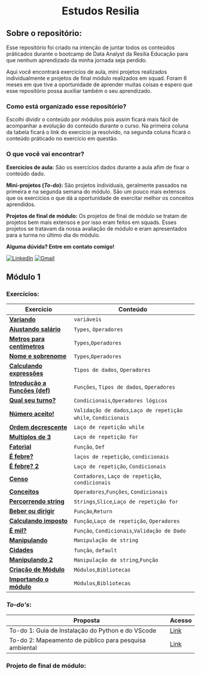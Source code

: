 
</p>
<p align="left">
<h1 align="center">Estudos Resilia</h3>
</p>


## Sobre o repositório:

Esse repositório foi criado na intenção de juntar todos os conteúdos práticados durante o bootcamp de Data Analyst da Resilia Educação para que nenhum aprendizado da minha jornada seja perdido. 

Aqui você encontrará exercicíos de aula, mini projetos realizados individualmente e projetos de final módulo realizados em squad. Foram 6 meses em que tive a oportunidade de aprender muitas coisas e espero que esse repositório possa auxiliar também o seu aprendizado.

### Como está organizado esse repositório?

Escolhi dividir o conteúdo por módulos pois assim ficará mais fácil de acompanhar a evolução do conteúdo durante o curso. Na primeira coluna da tabela ficará o link do exercício ja resolvido, na segunda coluna ficará o conteúdo práticado no exercício em questão.
<p>

### O que você vai encontrar?

**Exercicios de aula:** São os exercícios dados durante a aula afim de fixar o conteúdo dado. 

**Mini-projetos (*To-do*):** São projetos indivíduais, geralmente passados na primeira e na segunda semana do módulo. São um pouco mais extensos que os exercícios o que dá a oportunidade de exercitar melhor os conceitos aprendidos.

**Projetos de final de módulo:**  Os projetos de final de módulo se tratam de projetos bem mais extensos e por isso eram feitos em squads. Esses projetos se tratavam da nossa avaliação de módulo e eram apresentados para a turma no último dia do módulo.
</p>

**Alguma dúvida? Entre em contato comigo!**


[![LinkedIn](https://img.shields.io/badge/-LINKEDIN-0077B5?style=for-the-badge&logo=linkedin&logoColor=white)](https://www.linkedin.com/in/luizasampaiods/) [![Gmail](https://img.shields.io/badge/-Gmail-e3241e?style=for-the-badge&logo=Gmail&logoColor=white)](https://mail.google.com/mail/u/0/?fs=1&to=ssampaiolu@gmail.com&su=Contato%20via%20curr%C3%ADculo.&body=&bcc=&tf=cm)



## Módulo 1

### Exercícios:

| Exercício | Conteúdo |
|--|--|
| [**Variando**](https://github.com/luizasampaio-s/EstudosResilia/blob/main/M%C3%B3dulo1/Variando.py)  | `variáveis` |  
|[**Ajustando salário**](https://github.com/luizasampaio-s/EstudosResilia/blob/main/M%C3%B3dulo1/Ajustando-sal%C3%A1rio.py)|`Types`, `Operadores`|
|[**Metros para centímetros**](https://github.com/luizasampaio-s/EstudosResilia/blob/main/M%C3%B3dulo1/Metros-para-cent%C3%ADmetros.py)|`Types`,`Operadores`
|[**Nome e sobrenome**](https://github.com/luizasampaio-s/EstudosResilia/blob/main/M%C3%B3dulo1/4-Nome-e-sobrenome.py)|`Types`,`Operadores`|
|[**Calculando expressões**](https://github.com/luizasampaio-s/EstudosResilia/blob/main/M%C3%B3dulo1/5-Calculando-express%C3%B5es.py)| `Tipos de dados`, `Operadores` |
|[**Introdução a Funções (def)**](https://github.com/luizasampaio-s/EstudosResilia/blob/main/M%C3%B3dulo1/6-Introdu%C3%A7%C3%A3o-funcoes.py)|`Funções`, `Tipos de dados`, `Operadores`|
|[**Qual seu turno?**](https://github.com/luizasampaio-s/EstudosResilia/blob/main/M%C3%B3dulo1/7-Turno.py)| `Condicionais`,`Operadores lógicos`
|[**Número aceito!**](https://github.com/luizasampaio-s/EstudosResilia/blob/main/M%C3%B3dulo1/8-N%C3%BAmero-aceito.py)| `Validação de dados`,`Laço de repetição while`, `Condicionais`|
|[**Ordem decrescente**](https://github.com/luizasampaio-s/EstudosResilia/blob/main/M%C3%B3dulo1/9-Ordem-decrescente.py)|`Laço de repetição while`|
|[**Multiplos de 3**](https://github.com/luizasampaio-s/EstudosResilia/blob/main/M%C3%B3dulo1/10-Multiplos-de-3.py)| `Laço de repetição for`|
|[**Fatorial**](https://github.com/luizasampaio-s/EstudosResilia/blob/main/M%C3%B3dulo1/11-Fatorial.py)| `Função`, `Def`|
|[**É febre?**](https://github.com/luizasampaio-s/EstudosResilia/blob/main/M%C3%B3dulo1/12-%C3%89-Febre.py)| `laços de repetição`, `condicionais` |
|[**É febre? 2**](https://github.com/luizasampaio-s/EstudosResilia/blob/main/M%C3%B3dulo1/13-%C3%89-Febre-2.py)| `Laço de repetição`, `Condicionais`|
|[**Censo**](https://github.com/luizasampaio-s/EstudosResilia/blob/main/M%C3%B3dulo1/14-Censo.py)|`Contadores`, `Laço de repetição`, `condicionais`|
|[**Conceitos**](https://github.com/luizasampaio-s/EstudosResilia/blob/main/M%C3%B3dulo1/15-Conceitos.py)| `Operadores`,`Funções`, `Condicionais`|
|[**Percorrendo string**](https://github.com/luizasampaio-s/EstudosResilia/blob/main/M%C3%B3dulo1/16-Percorrendo-String.py)|`Strings`,`Slice`,`Laço de repetição for`|
|[**Beber ou dirigir**](https://github.com/luizasampaio-s/EstudosResilia/blob/main/M%C3%B3dulo1/17-Beber-ou-dirigir.py)| `Função`,`Return`|
|[**Calculando imposto**](https://github.com/luizasampaio-s/EstudosResilia/blob/main/M%C3%B3dulo1/18-Calculo-imposto.py)| `Função`,`Laço de repetição`, `Operadores`|
|[**É mil?**](https://github.com/luizasampaio-s/EstudosResilia/blob/main/M%C3%B3dulo1/19-Maior-menor-que-mil.py)|`Função`, `Condicionais`,`Validação de Dado`|
|[**Manipulando**](https://github.com/luizasampaio-s/EstudosResilia/blob/main/M%C3%B3dulo1/20-Manipulando.py)|`Manipulação de string`|
|[**Cidades**](https://github.com/luizasampaio-s/EstudosResilia/blob/main/M%C3%B3dulo1/21-Cidade-Pais.py)|  `função`, `default`|
|[**Manipulando 2**](https://github.com/luizasampaio-s/EstudosResilia/blob/main/M%C3%B3dulo1/22-Def-String.py)| `Manipulação de string`,`Função`|
|[**Criação de Módulo**](https://github.com/luizasampaio-s/EstudosResilia/blob/main/M%C3%B3dulo1/Modulo.py)| `Módulos`,`Bibliotecas`|
|[**Importando o módulo**](https://github.com/luizasampaio-s/EstudosResilia/blob/main/M%C3%B3dulo1/24-Utilizando-modulo.py)| `Módulos`,`Bibliotecas`|

### *To-do's*:

| Proposta | Acesso | 
|--|--|
| To-do 1: Guia de Instalação do Python e do VScode |  [Link](https://docs.google.com/document/d/1bUfA332_vvT7TfLuMuVgFAmHhsRMa53pSWmwzvCvMLA/edit?usp=sharing)
|To-do 2: Mapeamento de público para pesquisa ambiental |[Link](https://github.com/luizasampaio-s/EstudosResilia/blob/main/M%C3%B3dulo1/TODO%232%20-%20Luiza%20Sampaio%20%5BT20%5D.py)
### **Projeto de final de módulo**:


